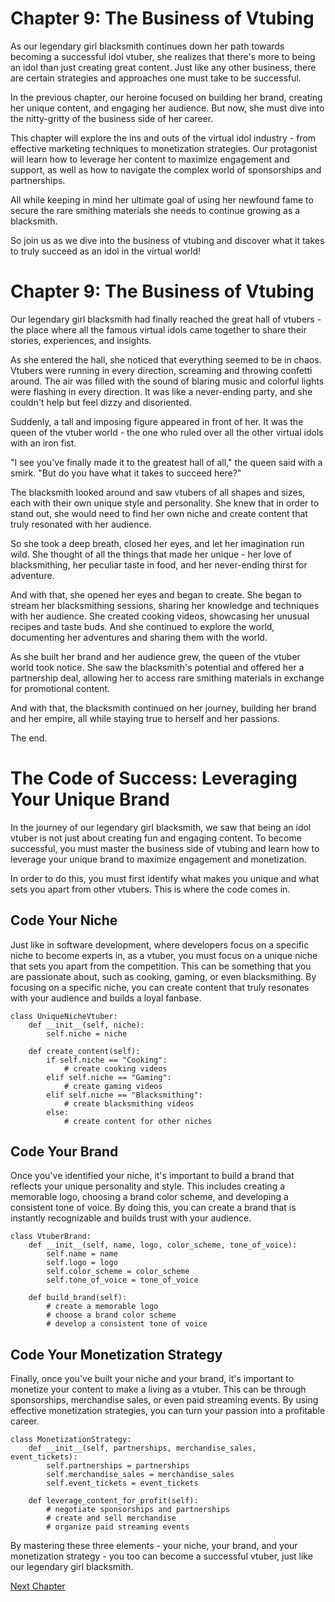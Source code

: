 # Chapter 9: The Business of Vtubing

As our legendary girl blacksmith continues down her path towards becoming a successful idol vtuber, she realizes that there's more to being an idol than just creating great content. Just like any other business, there are certain strategies and approaches one must take to be successful. 

In the previous chapter, our heroine focused on building her brand, creating her unique content, and engaging her audience. But now, she must dive into the nitty-gritty of the business side of her career. 

This chapter will explore the ins and outs of the virtual idol industry - from effective marketing techniques to monetization strategies. Our protagonist will learn how to leverage her content to maximize engagement and support, as well as how to navigate the complex world of sponsorships and partnerships.

All while keeping in mind her ultimate goal of using her newfound fame to secure the rare smithing materials she needs to continue growing as a blacksmith.

So join us as we dive into the business of vtubing and discover what it takes to truly succeed as an idol in the virtual world!
# Chapter 9: The Business of Vtubing

Our legendary girl blacksmith had finally reached the great hall of vtubers - the place where all the famous virtual idols came together to share their stories, experiences, and insights.

As she entered the hall, she noticed that everything seemed to be in chaos. Vtubers were running in every direction, screaming and throwing confetti around. The air was filled with the sound of blaring music and colorful lights were flashing in every direction. It was like a never-ending party, and she couldn't help but feel dizzy and disoriented.

Suddenly, a tall and imposing figure appeared in front of her. It was the queen of the vtuber world - the one who ruled over all the other virtual idols with an iron fist.

"I see you've finally made it to the greatest hall of all," the queen said with a smirk. "But do you have what it takes to succeed here?"

The blacksmith looked around and saw vtubers of all shapes and sizes, each with their own unique style and personality. She knew that in order to stand out, she would need to find her own niche and create content that truly resonated with her audience.

So she took a deep breath, closed her eyes, and let her imagination run wild. She thought of all the things that made her unique - her love of blacksmithing, her peculiar taste in food, and her never-ending thirst for adventure.

And with that, she opened her eyes and began to create. She began to stream her blacksmithing sessions, sharing her knowledge and techniques with her audience. She created cooking videos, showcasing her unusual recipes and taste buds. And she continued to explore the world, documenting her adventures and sharing them with the world.

As she built her brand and her audience grew, the queen of the vtuber world took notice. She saw the blacksmith's potential and offered her a partnership deal, allowing her to access rare smithing materials in exchange for promotional content.

And with that, the blacksmith continued on her journey, building her brand and her empire, all while staying true to herself and her passions.

The end.
# The Code of Success: Leveraging Your Unique Brand

In the journey of our legendary girl blacksmith, we saw that being an idol vtuber is not just about creating fun and engaging content. To become successful, you must master the business side of vtubing and learn how to leverage your unique brand to maximize engagement and monetization.

In order to do this, you must first identify what makes you unique and what sets you apart from other vtubers. This is where the code comes in.

## Code Your Niche

Just like in software development, where developers focus on a specific niche to become experts in, as a vtuber, you must focus on a unique niche that sets you apart from the competition. This can be something that you are passionate about, such as cooking, gaming, or even blacksmithing. By focusing on a specific niche, you can create content that truly resonates with your audience and builds a loyal fanbase.

```
class UniqueNicheVtuber:
    def __init__(self, niche):
        self.niche = niche

    def create_content(self):
        if self.niche == "Cooking":
            # create cooking videos
        elif self.niche == "Gaming":
            # create gaming videos
        elif self.niche == "Blacksmithing":
            # create blacksmithing videos
        else:
            # create content for other niches
```

## Code Your Brand

Once you've identified your niche, it's important to build a brand that reflects your unique personality and style. This includes creating a memorable logo, choosing a brand color scheme, and developing a consistent tone of voice. By doing this, you can create a brand that is instantly recognizable and builds trust with your audience.

```
class VtuberBrand:
    def __init__(self, name, logo, color_scheme, tone_of_voice):
        self.name = name
        self.logo = logo
        self.color_scheme = color_scheme
        self.tone_of_voice = tone_of_voice

    def build_brand(self):
        # create a memorable logo
        # choose a brand color scheme
        # develop a consistent tone of voice
```

## Code Your Monetization Strategy

Finally, once you've built your niche and your brand, it's important to monetize your content to make a living as a vtuber. This can be through sponsorships, merchandise sales, or even paid streaming events. By using effective monetization strategies, you can turn your passion into a profitable career.

```
class MonetizationStrategy:
    def __init__(self, partnerships, merchandise_sales, event_tickets):
        self.partnerships = partnerships
        self.merchandise_sales = merchandise_sales
        self.event_tickets = event_tickets

    def leverage_content_for_profit(self):
        # negotiate sponsorships and partnerships
        # create and sell merchandise
        # organize paid streaming events
```

By mastering these three elements - your niche, your brand, and your monetization strategy - you too can become a successful vtuber, just like our legendary girl blacksmith.


[Next Chapter](10_Chapter10.md)